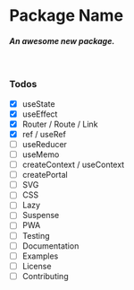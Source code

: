# **Package Name**

#### _An awesome new package._

<br />

### Todos

- [x] useState
- [x] useEffect
- [x] Router / Route / Link
- [x] ref / useRef
- [ ] useReducer
- [ ] useMemo
- [ ] createContext / useContext
- [ ] createPortal
- [ ] SVG
- [ ] CSS
- [ ] Lazy
- [ ] Suspense
- [ ] PWA
- [ ] Testing
- [ ] Documentation
- [ ] Examples
- [ ] License
- [ ] Contributing
